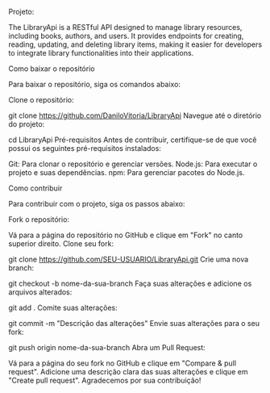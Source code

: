 Projeto:

The LibraryApi is a RESTful API designed to manage library resources, including books, authors, and users. It provides endpoints for creating, reading, updating, and deleting library items, making it easier for developers to integrate library functionalities into their applications.

Como baixar o repositório

Para baixar o repositório, siga os comandos abaixo:

Clone o repositório:


git clone https://github.com/DaniloVitoria/LibraryApi
Navegue até o diretório do projeto:


cd LibraryApi
Pré-requisitos
Antes de contribuir, certifique-se de que você possui os seguintes pré-requisitos instalados:

Git: Para clonar o repositório e gerenciar versões.
Node.js: Para executar o projeto e suas dependências.
npm: Para gerenciar pacotes do Node.js.




Como contribuir


Para contribuir com o projeto, siga os passos abaixo:



Fork o repositório:

Vá para a página do repositório no GitHub e clique em "Fork" no canto superior direito.
Clone seu fork:


git clone https://github.com/SEU-USUARIO/LibraryApi.git
Crie uma nova branch:


git checkout -b nome-da-sua-branch
Faça suas alterações e adicione os arquivos alterados:


git add .
Comite suas alterações:


git commit -m "Descrição das alterações"
Envie suas alterações para o seu fork:


git push origin nome-da-sua-branch
Abra um Pull Request:

Vá para a página do seu fork no GitHub e clique em "Compare & pull request".
Adicione uma descrição clara das suas alterações e clique em "Create pull request".
Agradecemos por sua contribuição!